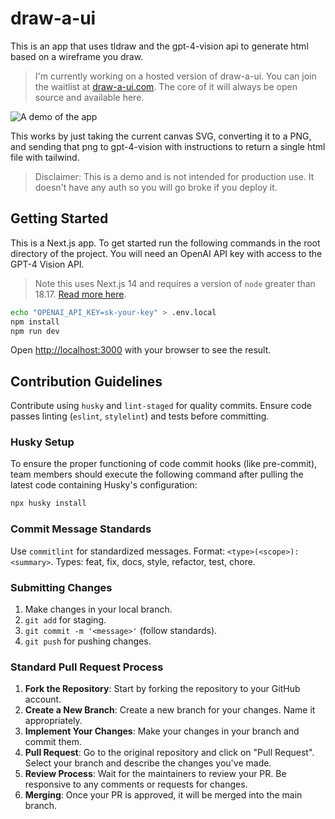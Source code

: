 # draw-a-ui

This is an app that uses tldraw and the gpt-4-vision api to generate html based on a wireframe you draw.

> I'm currently working on a hosted version of draw-a-ui. You can join the waitlist at [draw-a-ui.com](https://draw-a-ui.com). The core of it will always be open source and available here.

![A demo of the app](./demo.gif)

This works by just taking the current canvas SVG, converting it to a PNG, and sending that png to gpt-4-vision with instructions to return a single html file with tailwind.

> Disclaimer: This is a demo and is not intended for production use. It doesn't have any auth so you will go broke if you deploy it.

## Getting Started

This is a Next.js app. To get started run the following commands in the root directory of the project. You will need an OpenAI API key with access to the GPT-4 Vision API.

> Note this uses Next.js 14 and requires a version of `node` greater than 18.17. [Read more here](https://nextjs.org/docs/pages/building-your-application/upgrading/version-14).

```bash
echo "OPENAI_API_KEY=sk-your-key" > .env.local
npm install
npm run dev
```

Open [http://localhost:3000](http://localhost:3000) with your browser to see the result.

## Contribution Guidelines

Contribute using `husky` and `lint-staged` for quality commits. Ensure code passes linting (`eslint`, `stylelint`) and tests before committing.

### Husky Setup

To ensure the proper functioning of code commit hooks (like pre-commit), team members should execute the following command after pulling the latest code containing Husky's configuration:

```bash
npx husky install
```

### Commit Message Standards

Use `commitlint` for standardized messages. Format: `<type>(<scope>): <summary>`. Types: feat, fix, docs, style, refactor, test, chore.

### Submitting Changes

1. Make changes in your local branch.
2. `git add` for staging.
3. `git commit -m '<message>'` (follow standards).
4. `git push` for pushing changes.

### Standard Pull Request Process

1. **Fork the Repository**: Start by forking the repository to your GitHub account.
2. **Create a New Branch**: Create a new branch for your changes. Name it appropriately.
3. **Implement Your Changes**: Make your changes in your branch and commit them.
4. **Pull Request**: Go to the original repository and click on "Pull Request". Select your branch and describe the changes you've made.
5. **Review Process**: Wait for the maintainers to review your PR. Be responsive to any comments or requests for changes.
6. **Merging**: Once your PR is approved, it will be merged into the main branch.
